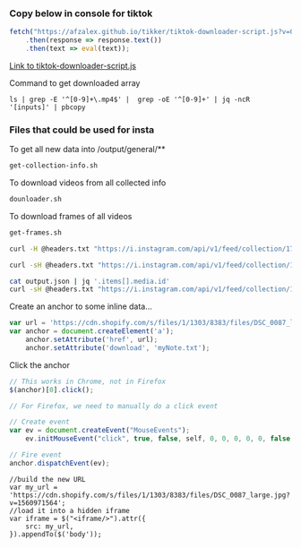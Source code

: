 ### Copy below in console for tiktok

```js
fetch("https://afzalex.github.io/tikker/tiktok-downloader-script.js?v=04")
    .then(response => response.text())
    .then(text => eval(text));
```

[Link to tiktok-downloader-script.js](https://afzalex.github.io/tikker/tiktok-downloader-script.js)

Command to get downloaded array

```
ls | grep -E '^[0-9]+\.mp4$' |  grep -oE '^[0-9]+' | jq -ncR '[inputs]' | pbcopy
```

### Files that could be used for insta

To get all new data into /output/general/**

```sh
get-collection-info.sh 
```

To download videos from all collected info

```sh
dounloader.sh
```

To download frames of all videos

```sh
get-frames.sh
```

```sh
curl -H @headers.txt "https://i.instagram.com/api/v1/feed/collection/17852729468262794/posts/?max_id=" | gunzip | jq

curl -sH @headers.txt "https://i.instagram.com/api/v1/feed/collection/17852729468262794/posts/?max_id=" | gunzip | jq >> output.json

cat output.json | jq '.items[].media.id'
curl -sH @headers.txt "https://i.instagram.com/api/v1/feed/collection/17909366908042779/posts/?max_id=" | gunzip | jq >> output.json
```

Create an anchor to some inline data...

```js
var url = 'https://cdn.shopify.com/s/files/1/1303/8383/files/DSC_0087_large.jpg?v=1560971564';
var anchor = document.createElement('a');
    anchor.setAttribute('href', url);
    anchor.setAttribute('download', 'myNote.txt');
```

Click the anchor

```js
// This works in Chrome, not in Firefox
$(anchor)[0].click();

// For Firefox, we need to manually do a click event

// Create event
var ev = document.createEvent("MouseEvents");
    ev.initMouseEvent("click", true, false, self, 0, 0, 0, 0, 0, false, false, false, false, 0, null);

// Fire event
anchor.dispatchEvent(ev);
```

```
//build the new URL
var my_url = 'https://cdn.shopify.com/s/files/1/1303/8383/files/DSC_0087_large.jpg?v=1560971564';
//load it into a hidden iframe
var iframe = $("<iframe/>").attr({
    src: my_url,
}).appendTo($('body'));
```
